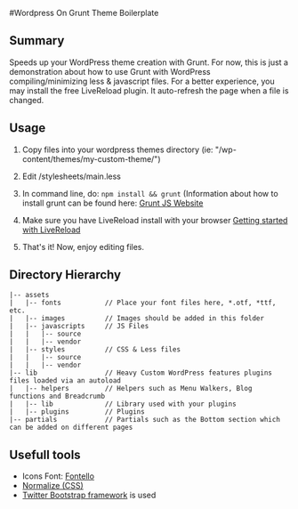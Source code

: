 #Wordpress On Grunt Theme Boilerplate

## Summary

Speeds up your WordPress theme creation with Grunt.
For now, this is just a demonstration about how to use Grunt with WordPress compiling/minimizing less & javascript files.
For a better experience, you may install the free LiveReload plugin. It auto-refresh the page when a file is changed.

## Usage

1. Copy files into your wordpress themes directory (ie: "/wp-content/themes/my-custom-theme/")

2. Edit /stylesheets/main.less

3. In command line, do: `npm install && grunt` (Information about how to install grunt can be found here: [Grunt JS Website](http://gruntjs.com)

4. Make sure you have LiveReload install with your browser [Getting started with LiveReload](http://livereload.com/#getting-started)

5. That's it! Now, enjoy editing files.

## Directory Hierarchy

```
|-- assets
|   |-- fonts           // Place your font files here, *.otf, *ttf, etc.
|   |-- images          // Images should be added in this folder
|   |-- javascripts     // JS Files
|   |   |-- source
|   |   |-- vendor
|   |-- styles          // CSS & Less files
|   |   |-- source
|   |   |-- vendor
|-- lib                 // Heavy Custom WordPress features plugins files loaded via an autoload
|   |-- helpers         // Helpers such as Menu Walkers, Blog functions and Breadcrumb
|   |-- lib             // Library used with your plugins
|   |-- plugins         // Plugins
|-- partials            // Partials such as the Bottom section which can be added on different pages
```

## Usefull tools

* Icons Font: [Fontello](http://fontello.com)
* [Normalize (CSS)](https://github.com/necolas/normalize.css)
* [Twitter Bootstrap framework](http://twitter.github.io/bootstrap) is used